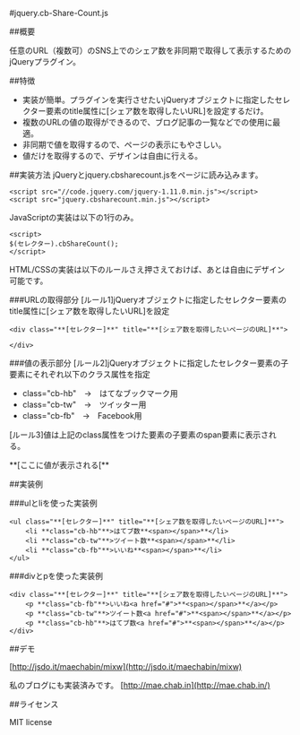 #jquery.cb-Share-Count.js

##概要

任意のURL（複数可）のSNS上でのシェア数を非同期で取得して表示するためのjQueryプラグイン。

##特徴
- 実装が簡単。プラグインを実行させたいjQueryオブジェクトに指定したセレクター要素のtitle属性に[シェア数を取得したいURL]を設定するだけ。
- 複数のURLの値の取得ができるので、ブログ記事の一覧などでの使用に最適。
- 非同期で値を取得するので、ページの表示にもやさしい。
- 値だけを取得するので、デザインは自由に行える。


##実装方法
jQueryとjquery.cbsharecount.jsをページに読み込みます。
```
<script src="//code.jquery.com/jquery-1.11.0.min.js"></script>
<script src="jquery.cbsharecount.min.js"></script>
```

JavaScriptの実装は以下の1行のみ。
```
<script>
$(セレクター).cbShareCount();
</script>
```

HTML/CSSの実装は以下のルールさえ押さえておけば、あとは自由にデザイン可能です。

###URLの取得部分
[ルール1]jQueryオブジェクトに指定したセレクター要素のtitle属性に[シェア数を取得したいURL]を設定
```
<div class="**[セレクター]**" title="**[シェア数を取得したいページのURL]**">

</div>
```

###値の表示部分
[ルール2]jQueryオブジェクトに指定したセレクター要素の子要素にそれぞれ以下のクラス属性を指定
- class="cb-hb"　→　はてなブックマーク用
- class="cb-tw"　→　ツイッター用
- class="cb-fb"　→　Facebook用

[ルール3]値は上記のclass属性をつけた要素の子要素のspan要素に表示される。
<div class="**[セレクター]**" title="**[シェア数を取得したいページのURL]**">
	<!--子要素-->
	<p **class="cb-hb"**>**<span>[ここに値が表示される[</span>**</p>
</div>


##実装例

###ulとliを使った実装例
```
<ul class="**[セレクター]**" title="**[シェア数を取得したいページのURL]**">
    <li **class="cb-hb"**>はてブ数**<span></span>**</li>
    <li **class="cb-tw"**>ツイート数**<span></span>**</li>
    <li **class="cb-fb"**>いいね**<span></span>**</li>
</ul>
```

###divとpを使った実装例
```
<div class="**[セレクター]**" title="**[シェア数を取得したいページのURL]**">
    <p **class="cb-fb"**>いいね<a href="#">**<span></span>**</a></p>
    <p **class="cb-tw"**>ツイート数<a href="#">**<span></span>**</a></p>
    <p **class="cb-hb"**>はてブ数<a href="#">**<span></span>**</a></p>
</div>
```

##デモ

[http://jsdo.it/maechabin/mixw](http://jsdo.it/maechabin/mixw)

私のブログにも実装済みです。
[http://mae.chab.in](http://mae.chab.in/)

##ライセンス

MIT license
